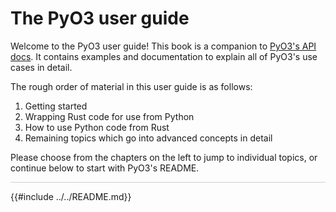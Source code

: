 # The PyO3 user guide

Welcome to the PyO3 user guide! This book is a companion to [PyO3's API docs](https://docs.rs/pyo3). It contains examples and documentation to explain all of PyO3's use cases in detail.

The rough order of material in this user guide is as follows:
  1. Getting started
  2. Wrapping Rust code for use from Python
  3. How to use Python code from Rust
  4. Remaining topics which go into advanced concepts in detail

Please choose from the chapters on the left to jump to individual topics, or continue below to start with PyO3's README.

<hr style="opacity:0.2">

{{#include ../../README.md}}
